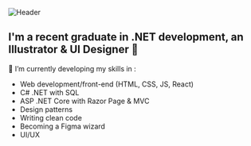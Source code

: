 ![Header](https://i.pinimg.com/originals/61/2d/a3/612da35ea3c6cfd120c3dccb80a0ac8f.png)

## I'm a recent graduate in .NET development, an Illustrator & UI Designer 🌱

🔭 I’m currently developing my skills in : 
* Web development/front-end (HTML, CSS, JS, React)
* C# .NET with SQL
* ASP .NET Core with Razor Page & MVC
* Design patterns
* Writing clean code
* Becoming a Figma wizard
* UI/UX
<!--
**vcgj/vcgj** is a ✨ _special_ ✨ repository because its `README.md` (this file) appears on your GitHub profile.

Here are some ideas to get you started:

- 🔭 I’m currently working on ...
- 🌱 I’m currently learning ...
- 👯 I’m looking to collaborate on ...
- 🤔 I’m looking for help with ...
- 💬 Ask me about ...
- 📫 How to reach me: ...
- 😄 Pronouns: ...
- ⚡ Fun fact: ...👋
-->
